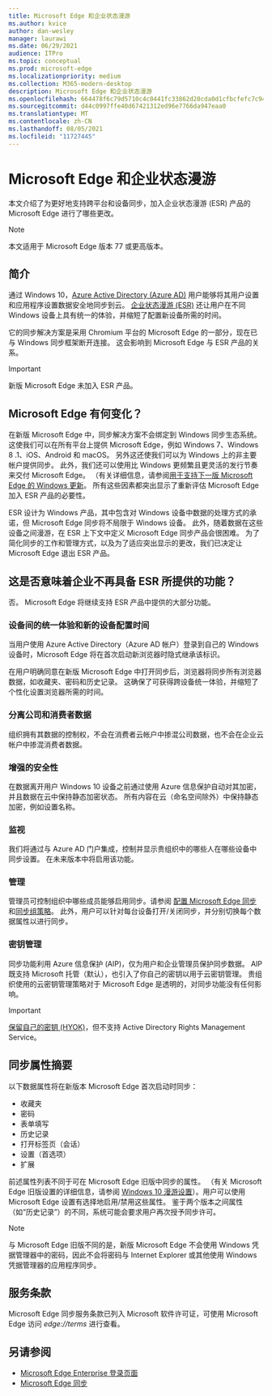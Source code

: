 ```yaml
---
title: Microsoft Edge 和企业状态漫游
ms.author: kvice
author: dan-wesley
manager: laurawi
ms.date: 06/29/2021
audience: ITPro
ms.topic: conceptual
ms.prod: microsoft-edge
ms.localizationpriority: medium
ms.collection: M365-modern-desktop
description: Microsoft Edge 和企业状态漫游
ms.openlocfilehash: 664478f6c79d5710c4c0441fc33862d20cda0d1cfbcfefc7c944739cc7f539dd
ms.sourcegitcommit: d44c0997ffe40d67421312ed96e7766da947eaa0
ms.translationtype: MT
ms.contentlocale: zh-CN
ms.lasthandoff: 08/05/2021
ms.locfileid: "11727445"
---
```

# <a name="microsoft-edge-and-enterprise-state-roaming"></a>Microsoft Edge 和企业状态漫游

本文介绍了为更好地支持跨平台和设备同步，加入企业状态漫游 (ESR) 产品的 Microsoft Edge 进行了哪些更改。

> [!NOTE]
> 本文适用于 Microsoft Edge 版本 77 或更高版本。

## <a name="introduction"></a>简介

通过 Windows 10，[Azure Active Directory (Azure AD)](/azure/active-directory/fundamentals/active-directory-whatis) 用户能够将其用户设置和应用程序设置数据安全地同步到云。 [企业状态漫游 (ESR)](/azure/active-directory/devices/enterprise-state-roaming-overview) 还让用户在不同 Windows 设备上具有统一的体验，并缩短了配置新设备所需的时间。

它的同步解决方案是采用 Chromium 平台的 Microsoft Edge 的一部分，现在已与 Windows 同步框架断开连接。 这会影响到 Microsoft Edge 与 ESR 产品的关系。

> [!IMPORTANT]
> 新版 Microsoft Edge 未加入 ESR 产品。

## <a name="whats-changing-with-microsoft-edge"></a>Microsoft Edge 有何变化？

在新版 Microsoft Edge 中，同步解决方案不会绑定到 Windows 同步生态系统。 这使我们可以在所有平台上提供 Microsoft Edge，例如 Windows 7、Windows 8 .1、iOS、Android 和 macOS。 另外这还使我们可以为 Windows 上的非主要帐户提供同步。 此外，我们还可以使用比 Windows 更频繁且更灵活的发行节奏来交付 Microsoft Edge。 （有关详细信息，请参阅[用于支持下一版 Microsoft Edge 的 Windows 更新](microsoft-edge-sysupdate-windows-updates.md)。 所有这些因素都突出显示了重新评估 Microsoft Edge 加入 ESR 产品的必要性。

ESR 设计为 Windows 产品，其中包含对 Windows 设备中数据的处理方式的承诺，但 Microsoft Edge 同步将不局限于 Windows 设备。 此外，随着数据在这些设备之间漫游，在 ESR 上下文中定义 Microsoft Edge 同步产品会很困难。 为了简化同步的工作和管理方式，以及为了适应突出显示的更改，我们已决定让 Microsoft Edge 退出 ESR 产品。

## <a name="does-this-mean-enterprises-will-lose-the-abilities-they-had-as-part-of-esr"></a>这是否意味着企业不再具备 ESR 所提供的功能？

否。 Microsoft Edge 将继续支持 ESR 产品中提供的大部分功能。

### <a name="unified-experience-across-devices-and-new-device-configuration-time"></a>设备间的统一体验和新的设备配置时间

当用户使用 Azure Active Directory（Azure AD 帐户）登录到自己的 Windows 设备时，Microsoft Edge 将在首次启动新浏览器时隐式继承该标识。

在用户明确同意在新版 Microsoft Edge 中打开同步后，浏览器将同步所有浏览器数据，如收藏夹、密码和历史记录。 这确保了可获得跨设备统一体验，并缩短了个性化设置浏览器所需的时间。

### <a name="separation-of-corporate-and-consumer-data"></a>分离公司和消费者数据

组织拥有其数据的控制权，不会在消费者云帐户中掺混公司数据，也不会在企业云帐户中掺混消费者数据。

### <a name="enhanced-security"></a>增强的安全性

在数据离开用户 Windows 10 设备之前通过使用 Azure 信息保护自动对其加密，并且数据在云中保持静态加密状态。 所有内容在云（命名空间除外）中保持静态加密，例如设置名称。

### <a name="monitoring"></a>监视

我们将通过与 Azure AD 门户集成，控制并显示贵组织中的哪些人在哪些设备中同步设置。 在未来版本中将启用该功能。

### <a name="management"></a>管理

管理员可控制组织中哪些成员能够启用同步。请参阅 [配置 Microsoft Edge 同步](microsoft-edge-enterprise-sync.md#configure-microsoft-edge-sync)和[同步组策略](microsoft-edge-enterprise-sync.md#sync-group-policies)。 此外，用户可以针对每台设备打开/关闭同步，并分别切换每个数据属性以进行同步。

### <a name="key-management"></a>密钥管理

同步功能利用 Azure 信息保护 (AIP)，仅为用户和企业管理员保护同步数据。 AIP 既支持 Microsoft 托管（默认），也引入了你自己的密钥以用于云密钥管理。 贵组织使用的云密钥管理策略对于 Microsoft Edge 是透明的，对同步功能没有任何影响。

> [!IMPORTANT]
> [保留自己的密钥 (HYOK)](/azure/information-protection/configure-adrms-restrictions)，但不支持 Active Directory Rights Management Service。

## <a name="summary-of-sync-attributes"></a>同步属性摘要

以下数据属性将在新版本 Microsoft Edge 首次启动时同步：

- 收藏夹
- 密码
- 表单填写
- 历史记录
- 打开标签页（会话）
- 设置（首选项）
- 扩展

前述属性列表不同于可在 Microsoft Edge 旧版中同步的属性。 （有关 Microsoft Edge 旧版设置的详细信息，请参阅 [Windows 10 漫游设置](/azure/active-directory/devices/enterprise-state-roaming-windows-settings-reference)）。用户可以使用 Microsoft Edge 设置有选择地启用/禁用这些属性。 鉴于两个版本之间属性（如“历史记录”）的不同，系统可能会要求用户再次授予同步许可。

> [!NOTE]
> 与 Microsoft Edge 旧版不同的是，新版 Microsoft Edge 不会使用 Windows 凭据管理器中的密码，因此不会将密码与 Internet Explorer 或其他使用 Windows 凭据管理器的应用程序同步。

## <a name="terms-of-service"></a>服务条款

Microsoft Edge 同步服务条款已列入 Microsoft 软件许可证，可使用 Microsoft Edge 访问 *edge://terms* 进行查看。

## <a name="see-also"></a>另请参阅

- [Microsoft Edge Enterprise 登录页面](https://aka.ms/EdgeEnterprise)
- [Microsoft Edge 同步](microsoft-edge-enterprise-sync.md)